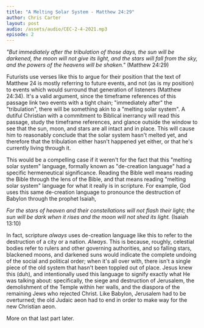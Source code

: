 ```yaml
---
title: "A Melting Solar System - Matthew 24:29"
author: Chris Carter
layout: post
audio: /assets/audio/CEC-2-4-2021.mp3
episode: 2
---
```


_"But immediately after the tribulation of those days, the sun will be darkened, the moon will not give its light, and the stars will fall from the sky, and the powers of the heavens will be shaken."_ (Matthew 24:29)

Futurists use verses like this to argue for their position that the text of Matthew 24 is mostly referring to future events, and not (as is my position) to events which would surround that generation of listeners (Matthew 24:34). It's a valid argument, since the timeframe references of this passage link two events with a tight chain; "immediately after" the "tribulation", there will be something akin to a "melting solar system". A dutiful Christian with a commitment to Biblical inerrancy will read this passage, study the timeframe references, and glance outside the window to see that the sun, moon, and stars are all intact and in place. This will cause him to reasonably conclude that the solar system hasn't melted yet, and therefore that the tribulation either hasn't happened yet either, or that he's currently living through it.

This would be a compelling case if it weren't for the fact that this "melting solar system" language, formally known as "de-creation language" had a specific hermeneutical significance. Reading the Bible well means reading the Bible through the lens of the Bible, and that means reading "melting solar system" language for what it really is in scripture. For example, God uses this same de-creation language to pronounce the destruction of Babylon through the prophet Isaiah,

_For the stars of heaven and their constellations will not flash their light; the sun will be dark when it rises and the moon will not shed its light._ (Isaiah 13:10)

In fact, scripture _always_ uses de-creation language like this to refer to the destruction of a city or a nation. _Always_. This is because, roughly, celestial bodies refer to rulers and other governing authorities, and so falling stars, blackened moons, and darkened suns would indicate the complete undoing of the social and political order; when it's all over with, there isn't a single piece of the old system that hasn't been toppled out of place. Jesus knew this (duh), and intentionally used this language to signify exactly what He was talking about: specifically, the siege and destruction of Jerusalem, the demolishment of the Temple within her walls, and the diaspora of the remaining Jews who rejected Christ. Like Babylon, Jerusalem had to be overturned; the old Judaic aeon had to end in order to make way for the new Christian aeon.

More on that last part later.
